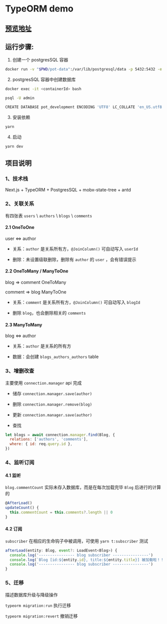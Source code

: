 # TypeORM demo

## [预览地址](http://evalearn.top/)

## 运行步骤:

1. 创建一个 postgresSQL 容器

```bash
docker run -v "$PWD/pot-data":/var/lib/postgresql/data -p 5432:5432 -e POSTGRES_USER=admin -e POSTGRES_HOST_AUTH_METHOD=trust -d postgres:12.2
```

2. postgresSQL 容器中创建数据库

```bash
docker exec -it <containerId> bash

psql -U admin

CREATE DATABASE pot_development ENCODING 'UTF8' LC_COLLATE 'en_US.utf8' LC_CTYPE 'en_US.utf8';
```

3. 安装依赖

```bash
yarn
```

4. 启动

```bash
yarn dev
```

## 项目说明

### 1、技术栈

Next.js + TypeORM + PostgresSQL + mobx-state-tree + antd

### 2、关联关系

有四张表 `users` \ `authors` \ `blogs` \ `comments`

#### 2.1 OneToOne

user <=> author

- 关系：`author` 是关系所有方，`@JoinColumn()` 可自动写入 `userId`

- 删除：未设置级联删除，删除有 `author` 的 `user` ，会有错误提示

#### 2.2 OneToMany / ManyToOne

blog => comment OneToMany

comment => blog ManyToOne

- 关系：`comment` 是关系所有方，`@JoinColumn()` 可自动写入 `blogId`

- 删除 `blog`，也会删除相关的 `comments`

#### 2.3 ManyToMany

blog <=> author

- 关系：`author` 是关系的所有方

- 数据：会创建 `blogs_authors_authors` table

### 3、增删改查

主要使用 `connection.manager` api 完成

- 储存 `connection.manager.save(author)`

- 删除 `connection.manager.remove(blog)`

- 更新 `connection.manager.save(author)`

- 查找

```js
let blogs = await connection.manager.find(Blog, {
  relations: ['authors', 'comments'],
  where: { id: req.query.id },
})
```

### 4、监听订阅

#### 4.1 监听

`blog.commentCount` 实际未存入数据库，而是在每次加载完毕 `Blog` 后进行的计算的

```jsx
@AfterLoad()
updateCount() {
  this.commentCount = this.comments?.length || 0
}
```

#### 4.2 订阅

`subscriber` 在相应的生命钩子中被调用，可使用 `yarn t:subscriber` 测试

```js
afterLoad(entity: Blog, event?: LoadEvent<Blog>) {
  console.log('---------------- blog subscriber ----------------')
  console.log(`Blog [id:${entity.id}, title:${entity.title}] 被加载啦！！！`)
  console.log('---------------- blog subscriber ----------------')
}
```

### 5、迁移

描述数据库升级与降级操作

`typeorm migration:run` 执行迁移

`typeorm migration:revert` 撤销迁移
